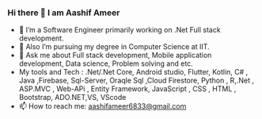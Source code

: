 ### Hi there 👋 I am Aashif Ameer

- 🔭 I’m a Software Engineer primarily working on .Net Full stack development.
- 🌱 Also I’m pursuing my degree in Computer Science at IIT.
- 💬 Ask me about Full stack development, Mobile application development, Data science, Problem solving and etc.
- My tools and Tech : .Net/.Net Core, Android studio, Flutter, Kotlin, C# , Java ,Firebase, Sql-Server, Oraqle Sql ,Cloud Firestore, Python , R,.Net , ASP.MVC , Web-APi , Entity Framework, JavaScript , CSS , HTML , Bootstrap, ADO.NET,VS, VScode
- 📫 How to reach me: aashifameer6833@gmail.com

